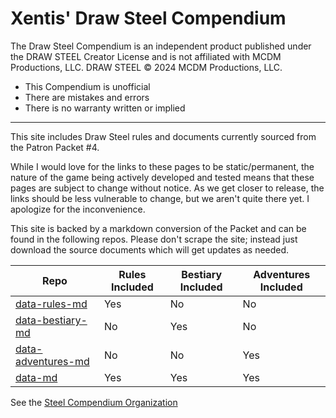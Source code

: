 # Xentis' Draw Steel Compendium

The Draw Steel Compendium is an independent product published under the DRAW STEEL Creator License and is not affiliated with MCDM Productions, LLC. DRAW STEEL © 2024 MCDM Productions, LLC.

- This Compendium is unofficial
- There are mistakes and errors
- There is no warranty written or implied

---

This site includes Draw Steel rules and documents currently sourced from the Patron Packet #4.

While I would love for the links to these pages to be static/permanent, the nature of the game being actively developed and tested means that these pages are subject to change without notice. As we get closer to release, the links should be less vulnerable to change, but we aren't quite there yet. I apologize for the inconvenience.

This site is backed by a markdown conversion of the Packet and can be found in the following repos. Please don't scrape the site; instead just download the source documents which will get updates as needed.

| Repo                                                                        | Rules Included | Bestiary Included | Adventures Included |
|-----------------------------------------------------------------------------|----------------|-------------------|---------------------|
| [data-rules-md](https://github.com/SteelCompendium/data-rules-md)           | Yes            | No                | No                  |
| [data-bestiary-md](https://github.com/SteelCompendium/data-bestiary-md)     | No             | Yes               | No                  |
| [data-adventures-md](https://github.com/SteelCompendium/data-adventures-md) | No             | No                | Yes                 |
| [data-md](https://github.com/SteelCompendium/data-md)                       | Yes            | Yes               | Yes                 |

See the [Steel Compendium Organization](https://github.com/SteelCompendium)
